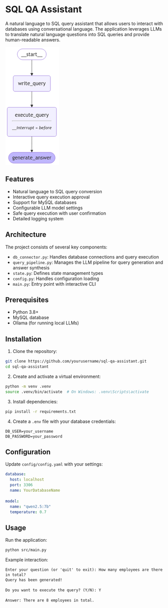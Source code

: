 # SQL QA Assistant

A natural language to SQL query assistant that allows users to interact with databases using conversational language. The application leverages LLMs to translate natural language questions into SQL queries and provide human-readable answers.

![image](https://github.com/vijayparuchuri/SQL_QA_Assistant/blob/main/SQL_QA_Graph.png)
## Features

- Natural language to SQL query conversion
- Interactive query execution approval
- Support for MySQL databases
- Configurable LLM model settings
- Safe query execution with user confirmation
- Detailed logging system

## Architecture

The project consists of several key components:

- `db_connector.py`: Handles database connections and query execution
- `query_pipeline.py`: Manages the LLM pipeline for query generation and answer synthesis
- `state.py`: Defines state management types
- `config.py`: Handles configuration loading
- `main.py`: Entry point with interactive CLI

## Prerequisites

- Python 3.8+
- MySQL database
- Ollama (for running local LLMs)

## Installation

1. Clone the repository:
```bash
git clone https://github.com/yourusername/sql-qa-assistant.git
cd sql-qa-assistant
```

2. Create and activate a virtual environment:
```bash
python -m venv .venv
source .venv/bin/activate  # On Windows: .venv\Scripts\activate
```

3. Install dependencies:
```bash
pip install -r requirements.txt
```

4. Create a `.env` file with your database credentials:
```env
DB_USER=your_username
DB_PASSWORD=your_password
```

## Configuration

Update `config/config.yaml` with your settings:

```yaml
database:
  host: localhost
  port: 3306
  name: YourDatabaseName

model:
  name: "qwen2.5:7b"
  temperature: 0.7
```

## Usage

Run the application:
```bash
python src/main.py
```

Example interaction:
```
Enter your question (or 'quit' to exit): How many employees are there in total?
Query has been generated!

Do you want to execute the query? (Y/N): Y

Answer: There are 8 employees in total.
```
